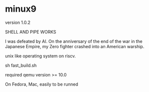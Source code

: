 # minux9

version 1.0.2

SHELL AND PIPE WORKS

I was defeated by AI. On the anniversary of the end of the war in the Japanese Empire, my Zero fighter crashed into an American warship.

unix like operating system on riscv.

sh fast_build.sh 

required qemu version >= 10.0

On Fedora, Mac, easily to be runned
